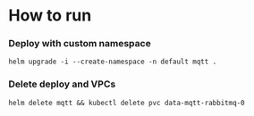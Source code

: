 # How to run


### Deploy with custom namespace 
	helm upgrade -i --create-namespace -n default mqtt .

### Delete deploy and VPCs
	helm delete mqtt && kubectl delete pvc data-mqtt-rabbitmq-0
